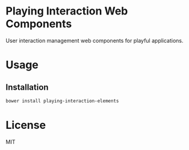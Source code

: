 Playing Interaction Web Components
==================================

User interaction management web components for playful applications.

# Usage

## Installation

```bash
bower install playing-interaction-elements
```

# License

MIT